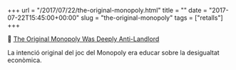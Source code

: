 +++
url = "/2017/07/22/the-original-monopoly.html"
title = ""
date = "2017-07-22T15:45:00+00:00"
slug = "the-original-monopoly"
tags = ["retalls"]
+++

📎 [The Original Monopoly Was Deeply Anti-Landlord](https://www.vice.com/en_us/article/evgknn/the-secret-anti-landlord-origin-of-monopoly)

La intenció original del joc del Monopoly era educar sobre la desigualtat econòmica.
